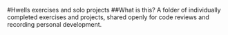 #Hwells exercises and solo projects
##What is this?
A folder of individually completed exercises and projects, shared openly for code reviews and recording personal development.
